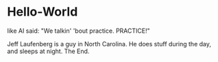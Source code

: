 # Hello-World
like AI said: "We talkin' 'bout practice.  PRACTICE!"

Jeff Laufenberg is a guy in North Carolina.  He does stuff during the day, and sleeps at night.  The End.
